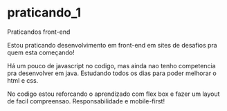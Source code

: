 # praticando_1
Praticandos front-end 

Estou praticando desenvolvimento em front-end em sites de desafios pra quem esta começando!

Há um pouco de javascript no codigo, mas ainda nao tenho competencia pra desenvolver em java. Estudando todos os dias para poder melhorar o html e css.

No codigo estou reforcando o aprendizado com flex box e fazer um layout de facil compreensao. Responsabilidade e mobile-first!
